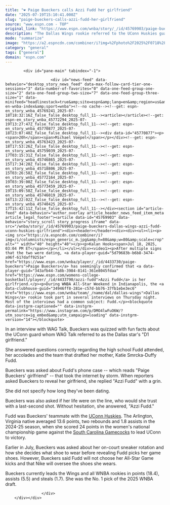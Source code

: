 ```yaml
---
title: "❤️ Paige Bueckers calls Azzi Fudd her girlfriend"
date: "2025-07-19T15:10:41.000Z"
slug: "paige-bueckers-calls-azzi-fudd-her-girlfriend"
source: "www.espn.com - TOP"
original_link: "https://www.espn.com/wnba/story/_/id/45769903/paige-bueckers-dallas-wings-azzi-fudd-uconn-huskies-girlfriend"
description: "The Dallas Wings rookie referred to the UConn Huskies guard as her girlfriend during WNBA All-Star Weekend."
mode: "summarize"
image: "https://a2.espncdn.com/combiner/i?img=%2Fphoto%2F2025%2F0718%2Fr1520671_1296x729_16%2D9.jpg"
category: "general"
tags: ["general"]
domain: "espn.com"
---
```

<div id="readability-page-1" class="page"><div id="global-viewport" data-behavior="global_nav_condensed global_nav_full">
            
<nav id="global-nav-mobile" data-loadtype="server"></nav>

            
			


            <div id="pane-main" tabindex="-1">

                        <div id="news-feed" data-behavior="desktop_story_news_feed" data-max-follow-card-tier-one-sessions="3" data-number-of-favorites="0" data-one-feed-group-one-size="2" data-one-feed-group-two-size="7" data-one-feed-group-three-size="1" data-minifeed="headlinestack=true&amp;site=espn&amp;lang=en&amp;region=us&amp;pubkey=espn-en-wnba-index&amp;sport=wnba"><!--no cache--><!--get: espn-en_story_wnba_45769241_2025-07-18T18:32:16Z_false_false_desktop_full_11--><article></article><!--get: espn-en_story_wnba_45772294_2025-07-19T13:27:47Z_false_false_desktop_full_11--><!--get: espn-en_story_wnba_45770877_2025-07-18T23:07:40Z_false_false_desktop_full_11--><div data-id="45770877"><p><span>20h</span><span>Michael Voepel</span></p></div><!--get: espn-en_story_wnba_45763423_2025-07-18T17:53:26Z_false_false_desktop_full_11--><!--get: espn-en_story_wnba_45759039_2025-07-17T03:15:31Z_false_false_desktop_full_11--><!--get: espn-en_story_wnba_45746865_2025-07-15T17:34:20Z_false_false_desktop_full_11--><!--get: espn-en_story_wnba_45718806_2025-07-15T03:26:58Z_false_false_desktop_full_11--><!--get: espn-en_story_wnba_45772164_2025-07-19T03:39:00Z_false_false_desktop_full_11--><!--get: espn-en_story_wnba_45773459_2025-07-19T15:09:58Z_false_false_desktop_full_11--><!--get: espn-en_story_wnba_45746019_2025-07-16T13:22:02Z_false_false_desktop_full_11--><!--get: espn-en_story_wnba_45740425_2025-07-17T15:42:11Z_false_false_desktop_full_11--></div><section id="article-feed" data-behavior="author_overlay article_header_news_feed_item_meta article_legal_footer"><article data-id="45769903" data-behavior="story_scroll story_progress iframe" data-src="/wnba/story/_/id/45769903/paige-bueckers-dallas-wings-azzi-fudd-uconn-huskies-girlfriend"><div><header></header><div><div><ul><li><p><img src="https://a.espncdn.com/combiner/i?img=/i/columnists/espn_generic_m.jpg&amp;h=80&amp;w=80&amp;scale=crop" alt="" width="40" height="40"></p><p>Kalan Hooks<span>Jul 18, 2025, 03:04 PM ET</span></p></li></ul></div><video1><p>After multiple signs that the two were dating, <a data-player-guid="5d79683b-b6b8-3474-a96f-617daff9251e" href="https://www.espn.com/wnba/player/_/id/4433730/paige-bueckers">Paige Bueckers</a> has seemingly confirmed that <a data-player-guid="343afb44-7a8b-3984-8141-361e8045fdaa" href="https://www.espn.com/womens-college-basketball/player/_/id/4433790/azzi-fudd">Azzi Fudd</a> is her girlfriend.</p><p>During WNBA All-Star Weekend in Indianapolis, the <a data-clubhouse-guid="34946ff8-281e-c57d-bb76-37fb1ebe3ec6" href="https://www.espn.com/wnba/team/_/name/dal/dallas-wings">Dallas Wings</a> rookie took part in several interviews on Thursday night. Most of the interviews had a common subject: Fudd.</p><blockquote data-instgrm-captioned="" data-instgrm-permalink="https://www.instagram.com/p/DMO4lwFuO6W/?utm_source=ig_embed&amp;utm_campaign=loading" data-instgrm-version="14"></blockquote>
<p>In an interview with WAG Talk, Bueckers was quizzed with fun facts about the UConn guard whom WAG Talk referred to as the Dallas star's "D1 girlfriend."</p><p>She answered questions correctly regarding the high school Fudd attended, her accolades and the team that drafted her mother, Katie Smrcka-Duffy Fudd.</p><p>Bueckers was asked about Fudd's phone case -- which reads "Paige Bueckers' girlfriend" -- that took the internet by storm. When reporters asked Bueckers to reveal her girlfriend, she replied "Azzi Fudd" with a grin.</p><p>She did not specify how long they've been dating.</p><p>Bueckers was also asked if her life were on the line, who would she trust with a last-second shot. Without hesitation, she answered, "Azzi Fudd."</p><p>Fudd was Bueckers' teammate with the <a data-clubhouse-guid="179cc0cf-4aff-5dd9-80cb-c4bbf21c5442" href="https://www.espn.com/womens-college-basketball/team/_/id/41/uconn-huskies">UConn Huskies</a>. The Arlington, Virginia native averaged 13.6 points, two rebounds and 1.8 assists in the 2024-25 season, when she scored 24 points in the women's national championship game against the <a data-clubhouse-guid="f136e3f6-bfeb-c813-7b33-9e873ff1eda1" href="https://www.espn.com/womens-college-basketball/team/_/id/2579/south-carolina-gamecocks">South Carolina Gamecocks</a> to lead UConn to victory.</p><p>Earlier in July, Bueckers was asked about her on-court sneaker rotation and how she decides what shoe to wear before revealing Fudd picks her game shoes. However, Bueckers said Fudd will not choose her All-Star Game kicks and that Nike will oversee the shoes she wears.</p><p>Bueckers currently leads the Wings and all WNBA rookies in points (18.4), assists (5.5) and steals (1.7). She was the No. 1 pick of the 2025 WNBA draft.</p>
</video1></div></div></article></section>

                        
                    </div>
        </div></div>